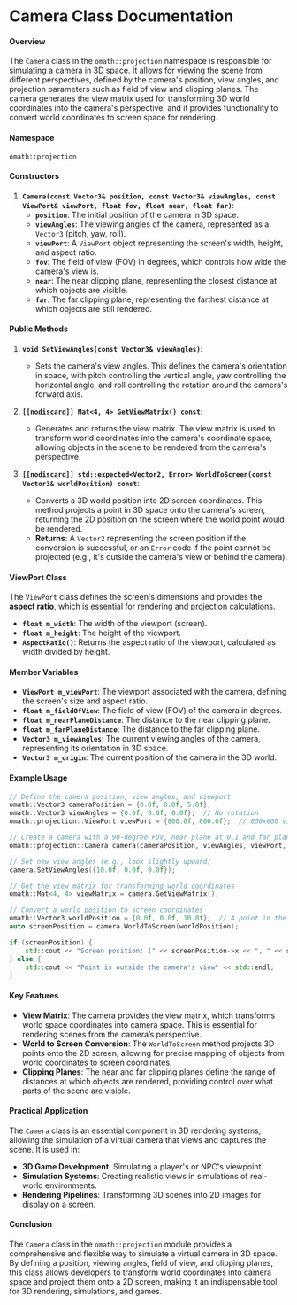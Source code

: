 # Camera Class Documentation

#### Overview
The `Camera` class in the `omath::projection` namespace is responsible for simulating a camera in 3D space. It allows for viewing the scene from different perspectives, defined by the camera's position, view angles, and projection parameters such as field of view and clipping planes. The camera generates the view matrix used for transforming 3D world coordinates into the camera's perspective, and it provides functionality to convert world coordinates to screen space for rendering.

#### Namespace
`omath::projection`

#### Constructors

1. **`Camera(const Vector3& position, const Vector3& viewAngles, const ViewPort& viewPort, float fov, float near, float far)`**:
    - **`position`**: The initial position of the camera in 3D space.
    - **`viewAngles`**: The viewing angles of the camera, represented as a `Vector3` (pitch, yaw, roll).
    - **`viewPort`**: A `ViewPort` object representing the screen's width, height, and aspect ratio.
    - **`fov`**: The field of view (FOV) in degrees, which controls how wide the camera's view is.
    - **`near`**: The near clipping plane, representing the closest distance at which objects are visible.
    - **`far`**: The far clipping plane, representing the farthest distance at which objects are still rendered.

#### Public Methods

1. **`void SetViewAngles(const Vector3& viewAngles)`**:
    - Sets the camera's view angles. This defines the camera's orientation in space, with pitch controlling the vertical angle, yaw controlling the horizontal angle, and roll controlling the rotation around the camera's forward axis.

2. **`[[nodiscard]] Mat<4, 4> GetViewMatrix() const`**:
    - Generates and returns the view matrix. The view matrix is used to transform world coordinates into the camera's coordinate space, allowing objects in the scene to be rendered from the camera's perspective.

3. **`[[nodiscard]] std::expected<Vector2, Error> WorldToScreen(const Vector3& worldPosition) const`**:
    - Converts a 3D world position into 2D screen coordinates. This method projects a point in 3D space onto the camera's screen, returning the 2D position on the screen where the world point would be rendered.
    - **Returns**: A `Vector2` representing the screen position if the conversion is successful, or an `Error` code if the point cannot be projected (e.g., it's outside the camera's view or behind the camera).

#### ViewPort Class

The `ViewPort` class defines the screen's dimensions and provides the **aspect ratio**, which is essential for rendering and projection calculations.

- **`float m_width`**: The width of the viewport (screen).
- **`float m_height`**: The height of the viewport.
- **`AspectRatio()`**: Returns the aspect ratio of the viewport, calculated as width divided by height.

#### Member Variables

- **`ViewPort m_viewPort`**: The viewport associated with the camera, defining the screen's size and aspect ratio.
- **`float m_fieldOfView`**: The field of view (FOV) of the camera in degrees.
- **`float m_nearPlaneDistance`**: The distance to the near clipping plane.
- **`float m_farPlaneDistance`**: The distance to the far clipping plane.
- **`Vector3 m_viewAngles`**: The current viewing angles of the camera, representing its orientation in 3D space.
- **`Vector3 m_origin`**: The current position of the camera in the 3D world.

#### Example Usage

```c++
// Define the camera position, view angles, and viewport
omath::Vector3 cameraPosition = {0.0f, 0.0f, 5.0f};
omath::Vector3 viewAngles = {0.0f, 0.0f, 0.0f};  // No rotation
omath::projection::ViewPort viewPort = {800.0f, 600.0f};  // 800x600 viewport

// Create a camera with a 90-degree FOV, near plane at 0.1 and far plane at 100
omath::projection::Camera camera(cameraPosition, viewAngles, viewPort, 90.0f, 0.1f, 100.0f);

// Set new view angles (e.g., look slightly upward)
camera.SetViewAngles({10.0f, 0.0f, 0.0f});

// Get the view matrix for transforming world coordinates
omath::Mat<4, 4> viewMatrix = camera.GetViewMatrix();

// Convert a world position to screen coordinates
omath::Vector3 worldPosition = {0.0f, 0.0f, 10.0f};  // A point in the scene
auto screenPosition = camera.WorldToScreen(worldPosition);

if (screenPosition) {
    std::cout << "Screen position: (" << screenPosition->x << ", " << screenPosition->y << ")" << std::endl;
} else {
    std::cout << "Point is outside the camera's view" << std::endl;
}
```

#### Key Features

- **View Matrix**: The camera provides the view matrix, which transforms world space coordinates into camera space. This is essential for rendering scenes from the camera’s perspective.
- **World to Screen Conversion**: The `WorldToScreen` method projects 3D points onto the 2D screen, allowing for precise mapping of objects from world coordinates to screen coordinates.
- **Clipping Planes**: The near and far clipping planes define the range of distances at which objects are rendered, providing control over what parts of the scene are visible.

#### Practical Application

The `Camera` class is an essential component in 3D rendering systems, allowing the simulation of a virtual camera that views and captures the scene. It is used in:
- **3D Game Development**: Simulating a player's or NPC's viewpoint.
- **Simulation Systems**: Creating realistic views in simulations of real-world environments.
- **Rendering Pipelines**: Transforming 3D scenes into 2D images for display on a screen.

#### Conclusion

The `Camera` class in the `omath::projection` module provides a comprehensive and flexible way to simulate a virtual camera in 3D space. By defining a position, viewing angles, field of view, and clipping planes, this class allows developers to transform world coordinates into camera space and project them onto a 2D screen, making it an indispensable tool for 3D rendering, simulations, and games.